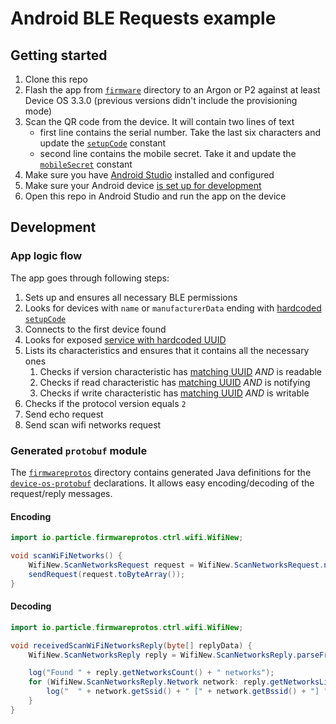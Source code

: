 # Android BLE Requests example

## Getting started

1. Clone this repo
2. Flash the app from [`firmware`](firmware/) directory to an Argon or P2 against at least Device OS 3.3.0 (previous versions didn't include the provisioning mode)
3. Scan the QR code from the device. It will contain two lines of text
    * first line contains the serial number. Take the last six characters and update the [`setupCode`](https://github.com/particle-iot/AndroidBLEExample/blob/main/app/src/main/java/io/particle/bleexample/MainActivity.java#L57) constant
    * second line contains the mobile secret. Take it and update the [`mobileSecret`](https://github.com/particle-iot/AndroidBLEExample/blob/main/app/src/main/java/io/particle/bleexample/MainActivity.java#L59) constant
4. Make sure you have [Android Studio](https://developer.android.com/studio/install) installed and configured
5. Make sure your Android device [is set up for development](https://developer.android.com/studio/run/device)
6. Open this repo in Android Studio and run the app on the device

## Development

### App logic flow

The app goes through following steps:

1. Sets up and ensures all necessary BLE permissions
1. Looks for devices with `name` or `manufacturerData` ending with [hardcoded `setupCode`](https://github.com/particle-iot/AndroidBLEExample/blob/main/app/src/main/java/io/particle/bleexample/MainActivity.java#L57)
1. Connects to the first device found
1. Looks for exposed [service with hardcoded UUID](https://github.com/particle-iot/AndroidBLEExample/blob/main/app/src/main/java/io/particle/bleexample/MainActivity.java#L61)
1. Lists its characteristics and ensures that it contains all the necessary ones
    1. Checks if version characteristic has [matching UUID](https://github.com/particle-iot/AndroidBLEExample/blob/main/app/src/main/java/io/particle/bleexample/MainActivity.java#L64) *AND* is readable
    1. Checks if read characteristic has [matching UUID](https://github.com/particle-iot/AndroidBLEExample/blob/main/app/src/main/java/io/particle/bleexample/MainActivity.java#L63) *AND* is notifying
    1. Checks if write characteristic has [matching UUID](https://github.com/particle-iot/AndroidBLEExample/blob/main/app/src/main/java/io/particle/bleexample/MainActivity.java#L62) *AND* is writable
1. Checks if the protocol version equals `2`
1. Send echo request
1. Send scan wifi networks request

### Generated `protobuf` module

The [`firmwareprotos`](firmwareprotos) directory contains generated Java definitions for the [`device-os-protobuf`](https://github.com/particle-iot/device-os-protobuf) declarations. It allows easy encoding/decoding of the request/reply messages.

#### Encoding

```java
import io.particle.firmwareprotos.ctrl.wifi.WifiNew;

void scanWiFiNetworks() {
    WifiNew.ScanNetworksRequest request = WifiNew.ScanNetworksRequest.newBuilder().build();
    sendRequest(request.toByteArray());
}
```

#### Decoding

```java
import io.particle.firmwareprotos.ctrl.wifi.WifiNew;

void receivedScanWiFiNetworksReply(byte[] replyData) {
    WifiNew.ScanNetworksReply reply = WifiNew.ScanNetworksReply.parseFrom(replyData);

    log("Found " + reply.getNetworksCount() + " networks");
    for (WifiNew.ScanNetworksReply.Network network: reply.getNetworksList()) {
        log("  " + network.getSsid() + " [" + network.getBssid() + "] " + network.getRssi() + "dB");
    }
}
```